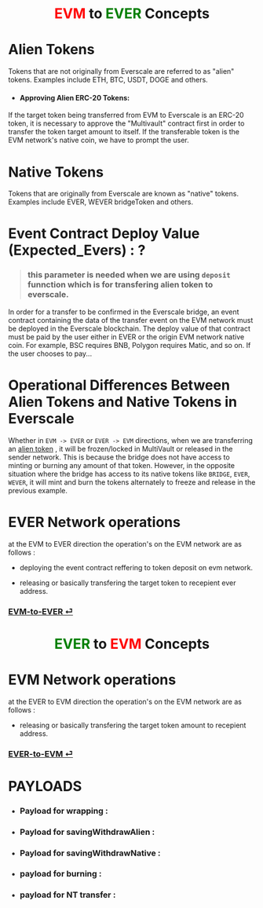 # <center> <span style="color:red"> EVM </span> to <span style="color:green"> EVER </span> Concepts</center>

# Alien Tokens

Tokens that are not originally from Everscale are referred to as "alien" tokens. Examples include ETH, BTC, USDT, DOGE and others.

- #### Approving Alien ERC-20 Tokens:

If the target token being transferred from EVM to Everscale is an ERC-20 token, it is necessary to approve the "Multivault" contract first in order to transfer the token target amount to itself. If the transferable token is the EVM network's native coin, we have to prompt the user.

# Native Tokens

Tokens that are originally from Everscale are known as "native" tokens. Examples include EVER, WEVER bridgeToken and others.

# Event Contract Deploy Value (Expected_Evers) : ?

> ### this parameter is needed when we are using `deposit` funnction which is for transfering alien token to everscale.

In order for a transfer to be confirmed in the Everscale bridge, an event contract containing the data of the transfer event on the EVM network must be deployed in the Everscale blockchain. The deploy value of that contract must be paid by the user either in EVER or the origin EVM network native coin. For example, BSC requires BNB, Polygon requires Matic, and so on. If the user chooses to pay...

# Operational Differences Between Alien Tokens and Native Tokens in Everscale

Whether in `EVM -> EVER` or `EVER -> EVM` directions, when we are transferring an [alien token](#alien-tokens) , it will be frozen/locked in MultiVault or released in the sender network. This is because the bridge does not have access to minting or burning any amount of that token. However, in the opposite situation where the bridge has access to its native tokens like `BRIDGE`, `EVER`, `WEVER`, it will mint and burn the tokens alternately to freeze and release in the previous example.

# EVER Network operations

at the EVM to EVER direction the operation's on the EVM network are as follows :

- deploying the event contract reffering to token deposit on evm network.

- releasing or basically transfering the target token to recepient ever address.

### [EVM-to-EVER ⏎](./EVM-to-EVER.md)

# <center> <span style="color:green"> EVER </span> to <span style="color:red"> EVM </span> Concepts</center>

# EVM Network operations

at the EVER to EVM direction the operation's on the EVM network are as follows :

- releasing or basically transfering the target token amount to recepient address.

### [EVER-to-EVM ⏎](./EVER-to-EVM.md)

# PAYLOADS

- ### Payload for wrapping :
- ### Payload for savingWithdrawAlien :
- ### Payload for savingWithdrawNative :
- ### payload for burning :
- ### payload for NT transfer :
